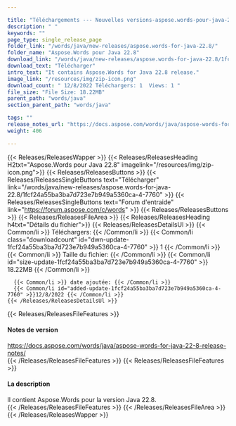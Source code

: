 ```yaml
---

title: "Téléchargements --- Nouvelles versions-aspose.words-pour-java-22.8"
description: " "
keywords: ""
page_type: single_release_page
folder_link: "/words/java/new-releases/aspose.words-for-java-22.8/"
folder_name: "Aspose.Words pour Java 22.8"
download_link: "/words/java/new-releases/aspose.words-for-java-22.8/1fcf24a55ba3ba7d723e7b949a5360ca-4-7760"
download_text: "Télécharger"
intro_text: "It contains Aspose.Words for Java 22.8 release."
image_link: "/resources/img/zip-icon.png"
download_count: " 12/8/2022 Téléchargers: 1  Views: 1 "
file_size: "File Size: 18.22MB"
parent_path: "words/java"
section_parent_path: "words/java"

tags: ""
release_notes_url: "https://docs.aspose.com/words/java/aspose-words-for-java-22-8-release-notes/"
weight: 406

---
```


{{< Releases/ReleasesWapper >}}
  {{< Releases/ReleasesHeading H2txt="Aspose.Words pour Java 22.8" imagelink="/resources/img/zip-icon.png">}}
  {{< Releases/ReleasesButtons >}}
    {{< Releases/ReleasesSingleButtons text="Télécharger" link="/words/java/new-releases/aspose.words-for-java-22.8/1fcf24a55ba3ba7d723e7b949a5360ca-4-7760" >}}
    {{< Releases/ReleasesSingleButtons text="Forum d'entraide" link="https://forum.aspose.com/c/words" >}}
  {{< Releases/ReleasesButtons >}}
  {{< Releases/ReleasesFileArea >}}
    {{< Releases/ReleasesHeading h4txt="Détails du fichier">}}
    {{< Releases/ReleasesDetailsUl >}}
      {{< Common/li >}} Téléchargers: {{< /Common/li >}}
      {{< Common/li class="downloadcount" id="dwn-update-1fcf24a55ba3ba7d723e7b949a5360ca-4-7760" >}} 1 {{< /Common/li >}}
      {{< Common/li >}} Taille du fichier: {{< /Common/li >}}
      {{< Common/li id="size-update-1fcf24a55ba3ba7d723e7b949a5360ca-4-7760" >}} 18.22MB {{< /Common/li >}}

      {{< Common/li >}} date ajoutée: {{< /Common/li >}}
      {{< Common/li id="added-update-1fcf24a55ba3ba7d723e7b949a5360ca-4-7760" >}}12/8/2022 {{< /Common/li >}}
    {{< /Releases/ReleasesDetailsUl >}}

  {{< Releases/ReleasesFileFeatures >}}
      <h4>Notes de version</h4><div><a href='https://docs.aspose.com/words/java/aspose-words-for-java-22-8-release-notes/'>https://docs.aspose.com/words/java/aspose-words-for-java-22-8-release-notes/</a></div>
  {{< /Releases/ReleasesFileFeatures >}}
  {{< Releases/ReleasesFileFeatures >}}
      <h4>La description</h4><div class="HTMLDescription">Il contient Aspose.Words pour la version Java 22.8.</div>
  {{< /Releases/ReleasesFileFeatures >}}
 {{< /Releases/ReleasesFileArea >}}
{{< /Releases/ReleasesWapper >}}


